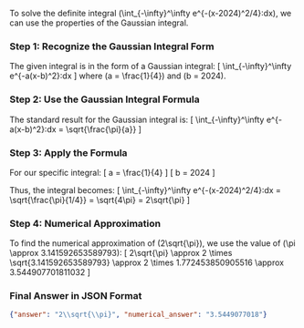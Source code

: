 To solve the definite integral \(\int_{-\infty}^\infty e^{-(x-2024)^2/4}\:dx\), we can use the properties of the Gaussian integral.

### Step 1: Recognize the Gaussian Integral Form

The given integral is in the form of a Gaussian integral:
\[ \int_{-\infty}^\infty e^{-a(x-b)^2}\:dx \]
where \(a = \frac{1}{4}\) and \(b = 2024\).

### Step 2: Use the Gaussian Integral Formula

The standard result for the Gaussian integral is:
\[ \int_{-\infty}^\infty e^{-a(x-b)^2}\:dx = \sqrt{\frac{\pi}{a}} \]

### Step 3: Apply the Formula

For our specific integral:
\[ a = \frac{1}{4} \]
\[ b = 2024 \]

Thus, the integral becomes:
\[ \int_{-\infty}^\infty e^{-(x-2024)^2/4}\:dx = \sqrt{\frac{\pi}{1/4}} = \sqrt{4\pi} = 2\sqrt{\pi} \]

### Step 4: Numerical Approximation

To find the numerical approximation of \(2\sqrt{\pi}\), we use the value of \(\pi \approx 3.141592653589793\):
\[ 2\sqrt{\pi} \approx 2 \times \sqrt{3.141592653589793} \approx 2 \times 1.772453850905516 \approx 3.544907701811032 \]

### Final Answer in JSON Format

```json
{"answer": "2\\sqrt{\\pi}", "numerical_answer": "3.5449077018"}
```